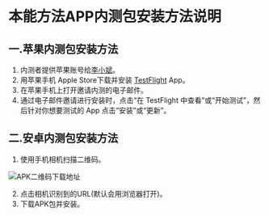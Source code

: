 # 本能方法APP内测包安装方法说明
## 一.苹果内测包安装方法
1. 内测者提供苹果账号给[李小斌](mailto:antinelee@163.com)。
2. 用苹果手机 Apple Store下载并安装 [TestFlight](https://apps.apple.com/cn/app/testflight/id899247664?platform=iphone) App。
3. 在苹果手机上打开邀请内测的电子邮件。
4. 通过电子邮件邀请进行安装时，点击“在 TestFlight 中查看”或“开始测试”，然后针对你想要测试的 App 点击“安装”或“更新”。

## 二.安卓内测包安装方法
1. 使用手机相机扫描二维码。

![APK二维码下载地址](https://instinctmethod-public.oss-cn-hangzhou.aliyuncs.com/release/app_download.jpg)

2. 点击相机识别到的URL(默认会用浏览器打开)。
2. 下载APK包并安装。

